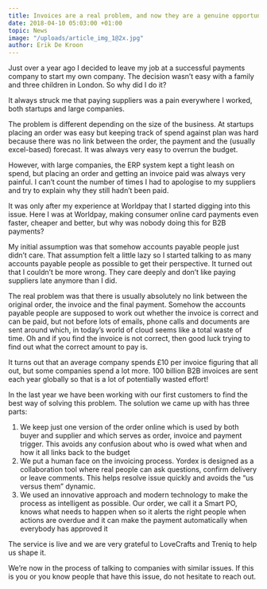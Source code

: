 ```yaml
---
title: Invoices are a real problem, and now they are a genuine opportunity
date: 2018-04-10 05:03:00 +01:00
topic: News
image: "/uploads/article_img_1@2x.jpg"
author: Erik De Kroon
---
```


Just over a year ago I decided to leave my job at a successful payments company to start my own company. The decision wasn’t easy with a family and three children in London. So why did I do it?

It always struck me that paying suppliers was a pain everywhere I worked, both startups and large companies.

The problem is different depending on the size of the business. At startups placing an order was easy but keeping track of spend against plan was hard because there was no link between the order, the payment and the (usually excel-based) forecast. It was always very easy to overrun the budget.

However, with large companies, the ERP system kept a tight leash on spend, but placing an order and getting an invoice paid was always very painful. I can’t count the number of times I had to apologise to my suppliers and try to explain why they still hadn’t been paid.

It was only after my experience at Worldpay that I started digging into this issue. Here I was at Worldpay, making consumer online card payments even faster, cheaper and better, but why was nobody doing this for B2B payments?

My initial assumption was that somehow accounts payable people just didn’t care. That assumption felt a little lazy so I started talking to as many accounts payable people as possible to get their perspective. It turned out that I couldn’t be more wrong. They care deeply and don’t like paying suppliers late anymore than I did.

The real problem was that there is usually absolutely no link between the original order, the invoice and the final payment. Somehow the accounts payable people are supposed to work out whether the invoice is correct and can be paid, but not before lots of emails, phone calls and documents are sent around which, in today’s world of cloud seems like a total waste of time. Oh and if you find the invoice is not correct, then good luck trying to find out what the correct amount to pay is.

It turns out that an average company spends £10 per invoice figuring that all out, but some companies spend a lot more. 100 billion B2B invoices are sent each year globally so that is a lot of potentially wasted effort!

In the last year we have been working with our first customers to find the best way of solving this problem. The solution we came up with has three parts:

1. We keep just one version of the order online which is used by both buyer and supplier and which serves as order, invoice and payment trigger. This avoids any confusion about who is owed what when and how it all links back to the budget
2. We put a human face on the invoicing process. Yordex is designed as a collaboration tool where real people can ask questions, confirm delivery or leave comments. This helps resolve issue quickly and avoids the “us versus them” dynamic.
3. We used an innovative approach and modern technology to make the process as intelligent as possible. Our order, we call it a Smart PO, knows what needs to happen when so it alerts the right people when actions are overdue and it can make the payment automatically when everybody has approved it

The service is live and we are very grateful to LoveCrafts and Treniq to help us shape it.

We’re now in the process of talking to companies with similar issues. If this is you or you know people that have this issue, do not hesitate to reach out.